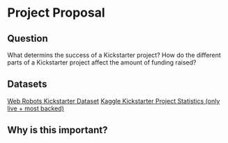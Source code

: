 # Project Proposal

## Question
What determins the success of a Kickstarter project? How do the different parts of a Kickstarter project affect the amount of funding raised?

## Datasets
[Web Robots Kickstarter Dataset](https://webrobots.io/kickstarter-datasets/)
[Kaggle Kickstarter Project Statistics (only live + most backed)](https://www.kaggle.com/socathie/kickstarter-project-statistics)

## Why is this important?


